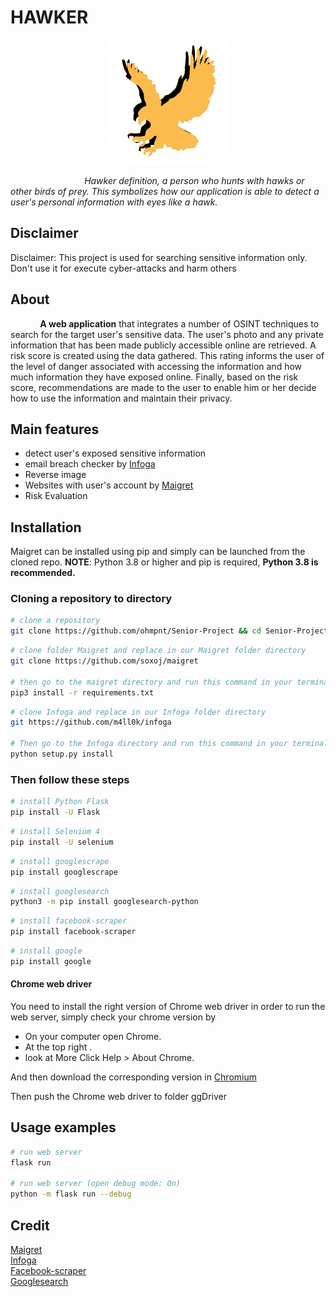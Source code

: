 # HAWKER

<p align="center">
  <p align="center">
    <img src="https://github.com/ohmpnt/Senior-Project/blob/main/static/assets/HawkerRM.png" height="200"/>
  </p>
</p>

<i> &nbsp; &nbsp; &nbsp; &nbsp; &nbsp; &nbsp; &nbsp; &nbsp; &nbsp; &nbsp; &nbsp; &nbsp; &nbsp; &nbsp; &nbsp; Hawker definition, a person who hunts with hawks or other birds of prey. This symbolizes how our application is able to detect a user's personal information with eyes like a hawk. </i>

## Disclaimer
Disclaimer: This project is used for searching sensitive information only. Don't use it for execute cyber-attacks and harm others


## About
   &nbsp; &nbsp; &nbsp; &nbsp; &nbsp; &nbsp; **A web application** that integrates a number of OSINT techniques to search for the target user's sensitive data. The user's photo and any private information that has been made publicly accessible online are retrieved. A risk score is created using the data gathered. This rating informs the user of the level of danger associated with accessing the information and how much information they have exposed online. Finally, based on the risk score, recommendations are made to the user to enable him or her decide how to use the information and maintain their privacy.


## Main features

* detect user's exposed sensitive information
* email breach checker by [Infoga](https://github.com/m4ll0k/Infoga)
* Reverse image 
* Websites with user's account by [Maigret](https://github.com/soxoj/maigret)
* Risk Evaluation


## Installation

Maigret can be installed using pip and simply can be launched from the cloned repo.
**NOTE**: Python 3.8 or higher and pip is required, **Python 3.8 is recommended.**

### Cloning a repository to directory

```bash
# clone a repository
git clone https://github.com/ohmpnt/Senior-Project && cd Senior-Project
```

```bash
# clone folder Maigret and replace in our Maigret folder directory
git clone https://github.com/soxoj/maigret

# then go to the maigret directory and run this command in your terminal
pip3 install -r requirements.txt
```

```bash
# clone Infoga and replace in our Infoga folder directory
git https://github.com/m4ll0k/infoga

# Then go to the Infoga directory and run this command in your terminal
python setup.py install 
```
### Then follow these steps
```bash
# install Python Flask
pip install -U Flask
```
```bash
# install Selenium 4
pip install -U selenium
```
```bash
# install googlescrape
pip install googlescrape
```
```bash
# install googlesearch
python3 -m pip install googlesearch-python
```

```bash
# install facebook-scraper
pip install facebook-scraper
```
```bash
# install google
pip install google
```

#### Chrome web driver
 You need to install the right version of Chrome web driver in order to run the web server, simply check your chrome version by 
 * On your computer open Chrome.
 * At the top right .
 * look at More Click Help > About Chrome. <br>
 
 And then download the corresponding version in [Chromium](https://chromedriver.chromium.org/downloads)
 
 Then push the Chrome web driver to folder ggDriver
 
## Usage examples

```bash
# run web server
flask run

# run web server (open debug mode: On)
python -m flask run --debug
```

## Credit

[Maigret](https://github.com/soxoj/maigret)<br/>
[Infoga](https://github.com/m4ll0k/Infoga)<br/>
[Facebook-scraper](https://github.com/kevinzg/facebook-scraper)<br/>
[Googlesearch](https://pypi.org/project/googlesearch-python/)
